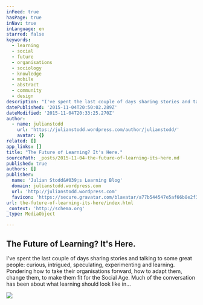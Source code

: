 ```yaml
---
inFeed: true
hasPage: true
inNav: true
inLanguage: en
starred: false
keywords:
  - learning
  - social
  - future
  - organisations
  - sociology
  - knowledge
  - mobile
  - abstract
  - community
  - design
description: "I've spent the last couple of days sharing stories and talking to some great people: curious, intrigued, speculating, experimenting and learning. Pondering how to take their organisations forward, how to adapt them, change them, to make them fit for the Social Age. Much of the conversation has been about what learning should look like in..."
datePublished: '2015-11-04T20:50:02.289Z'
dateModified: '2015-11-04T20:33:25.270Z'
author:
  - name: julianstodd
    url: 'https://julianstodd.wordpress.com/author/julianstodd/'
    avatar: {}
related: []
app_links: []
title: "The Future of Learning? It's Here."
sourcePath: _posts/2015-11-04-the-future-of-learning-its-here.md
published: true
authors: []
publisher:
  name: 'Julian Stodd&#039;s Learning Blog'
  domain: julianstodd.wordpress.com
  url: 'http://julianstodd.wordpress.com'
  favicon: 'https://secure.gravatar.com/blavatar/a77b544547e5af66b8e2f3e1064f4202?s=16'
url: the-future-of-learning-its-here/index.html
_context: 'http://schema.org'
_type: MediaObject

---
```

<article style=""><h1>The Future of Learning? It's Here.</h1><p>I've spent the last couple of days sharing stories and talking to some great people: curious, intrigued, speculating, experimenting and learning. Pondering how to take their organisations forward, how to adapt them, change them, to make them fit for the Social Age. Much of the conversation has been about what learning should look like in...</p><img src="https://julianstodd.files.wordpress.com/2015/06/image12.jpg?w=640&amp;h=480" /></article>